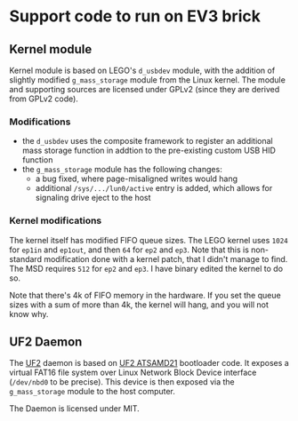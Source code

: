 # Support code to run on EV3 brick

## Kernel module

Kernel module is based on LEGO's `d_usbdev` module, with the addition of slightly modified `g_mass_storage`
module from the Linux kernel. The module and supporting sources are licensed under GPLv2 (since
they are derived from GPLv2 code).

### Modifications

* the `d_usbdev` uses the composite framework to register an additional mass storage function in addtion
  to the pre-existing custom USB HID function
* the `g_mass_storage` module has the following changes:
  * a bug fixed, where page-misaligned writes would hang
  * additional `/sys/.../lun0/active` entry is added, which allows for signaling drive eject to the host

### Kernel modifications

The kernel itself has modified FIFO queue sizes. The LEGO kernel uses `1024` for `ep1in` and `ep1out`,
and then `64` for `ep2` and `ep3`. Note that this is non-standard modification done with a kernel patch,
that I didn't manage to find.  The MSD requires `512` for `ep2` and `ep3`. I have binary edited the kernel
to do so.

Note that there's 4k of FIFO memory in the hardware. If you set the queue sizes with a sum of more than
4k, the kernel will hang, and you will not know why.

## UF2 Daemon

The [UF2](https://github.com/Microsoft/uf2) daemon is based on 
[UF2 ATSAMD21](https://github.com/Microsoft/uf2-samd21) bootloader code. It exposes a virtual
FAT16 file system over Linux Network Block Device interface (`/dev/nbd0` to be precise).
This device is then exposed via the `g_mass_storage` module to the host computer.

The Daemon is licensed under MIT.
